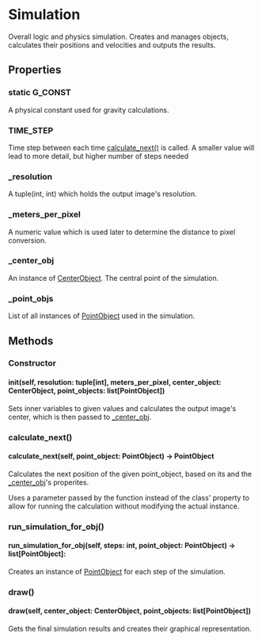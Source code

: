 # Simulation
Overall logic and physics simulation. Creates and manages objects, calculates their positions and velocities and outputs the results.


## Properties
### static G_CONST
A physical constant used for gravity calculations.

### TIME_STEP
Time step between each time [calculate_next()](#calculate_next) is called. A smaller value will lead to more detail, but higher number of steps needed

### _resolution
A tuple(int, int) which holds the output image's resolution.

### _meters_per_pixel
A numeric value which is used later to determine the distance to pixel conversion.

### _center_obj
An instance of [CenterObject](./center_object.md). The central point of the simulation.

### _point_objs
List of all instances of [PointObject](./point_object.md) used in the simulation.


## Methods
### Constructor
#### __init__(self, resolution: tuple[int], meters_per_pixel, center_object: CenterObject, point_objects: list[PointObject])
Sets inner variables to given values and calculates the output image's center, which is then passed to [_center_obj](#_center_obj).

### calculate_next()
#### calculate_next(self, point_object: PointObject) -> PointObject
Calculates the next position of the given point_object, based on its and the [_center_obj](#_center_obj)'s properites.

Uses a parameter passed by the function instead of the class' property to allow for running the calculation without modifying the actual instance.

### run_simulation_for_obj()
#### run_simulation_for_obj(self, steps: int, point_object: PointObject) -> list[PointObject]:
Creates an instance of [PointObject](./point_object.md) for each step of the simulation.

### draw()
#### draw(self, center_object: CenterObject, point_objects: list[PointObject])
Gets the final simulation results and creates their graphical representation.